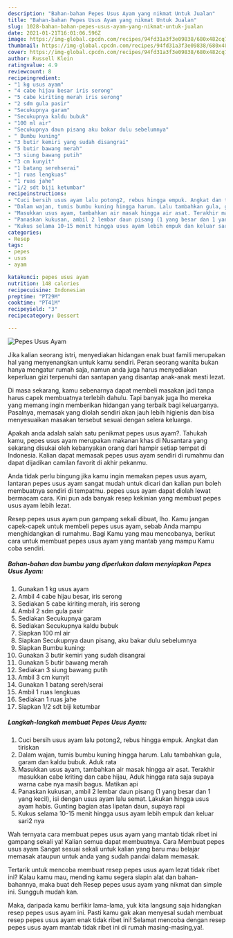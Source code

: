 ```yaml
---
description: "Bahan-bahan Pepes Usus Ayam yang nikmat Untuk Jualan"
title: "Bahan-bahan Pepes Usus Ayam yang nikmat Untuk Jualan"
slug: 1028-bahan-bahan-pepes-usus-ayam-yang-nikmat-untuk-jualan
date: 2021-01-21T16:01:06.596Z
image: https://img-global.cpcdn.com/recipes/94fd31a3f3e09838/680x482cq70/pepes-usus-ayam-foto-resep-utama.jpg
thumbnail: https://img-global.cpcdn.com/recipes/94fd31a3f3e09838/680x482cq70/pepes-usus-ayam-foto-resep-utama.jpg
cover: https://img-global.cpcdn.com/recipes/94fd31a3f3e09838/680x482cq70/pepes-usus-ayam-foto-resep-utama.jpg
author: Russell Klein
ratingvalue: 4.9
reviewcount: 8
recipeingredient:
- "1 kg usus ayam"
- "4 cabe hijau besar iris serong"
- "5 cabe kiriting merah iris serong"
- "2 sdm gula pasir"
- "Secukupnya garam"
- "Secukupnya kaldu bubuk"
- "100 ml air"
- "Secukupnya daun pisang aku bakar dulu sebelumnya"
- " Bumbu kuning"
- "3 butir kemiri yang sudah disangrai"
- "5 butir bawang merah"
- "3 siung bawang putih"
- "3 cm kunyit"
- "1 batang serehserai"
- "1 ruas lengkuas"
- "1 ruas jahe"
- "1/2 sdt biji ketumbar"
recipeinstructions:
- "Cuci bersih usus ayam lalu potong2, rebus hingga empuk. Angkat dan tiriskan"
- "Dalam wajan, tumis bumbu kuning hingga harum. Lalu tambahkan gula, garam dan kaldu bubuk. Aduk rata"
- "Masukkan usus ayam, tambahkan air masak hingga air asat. Terakhir masukkan cabe kriting dan cabe hijau, Aduk hingga rata saja supaya warna cabe nya masih bagus. Matikan api"
- "Panaskan kukusan, ambil 2 lembar daun pisang (1 yang besar dan 1 yang kecil), isi dengan usus ayam lalu semat. Lakukan hingga usus ayam habis. Gunting bagian atas lipatan daun, supaya rapi"
- "Kukus selama 10-15 menit hingga usus ayam lebih empuk dan keluar sari2 nya"
categories:
- Resep
tags:
- pepes
- usus
- ayam

katakunci: pepes usus ayam 
nutrition: 148 calories
recipecuisine: Indonesian
preptime: "PT29M"
cooktime: "PT41M"
recipeyield: "3"
recipecategory: Dessert

---
```



![Pepes Usus Ayam](https://img-global.cpcdn.com/recipes/94fd31a3f3e09838/680x482cq70/pepes-usus-ayam-foto-resep-utama.jpg)

Jika kalian seorang istri, menyediakan hidangan enak buat famili merupakan hal yang menyenangkan untuk kamu sendiri. Peran seorang  wanita bukan hanya mengatur rumah saja, namun anda juga harus menyediakan keperluan gizi terpenuhi dan santapan yang disantap anak-anak mesti lezat.

Di masa  sekarang, kamu sebenarnya dapat membeli masakan jadi tanpa harus capek membuatnya terlebih dahulu. Tapi banyak juga lho mereka yang memang ingin memberikan hidangan yang terbaik bagi keluarganya. Pasalnya, memasak yang diolah sendiri akan jauh lebih higienis dan bisa menyesuaikan masakan tersebut sesuai dengan selera keluarga. 



Apakah anda adalah salah satu penikmat pepes usus ayam?. Tahukah kamu, pepes usus ayam merupakan makanan khas di Nusantara yang sekarang disukai oleh kebanyakan orang dari hampir setiap tempat di Indonesia. Kalian dapat memasak pepes usus ayam sendiri di rumahmu dan dapat dijadikan camilan favorit di akhir pekanmu.

Anda tidak perlu bingung jika kamu ingin memakan pepes usus ayam, lantaran pepes usus ayam sangat mudah untuk dicari dan kalian pun boleh membuatnya sendiri di tempatmu. pepes usus ayam dapat diolah lewat bermacam cara. Kini pun ada banyak resep kekinian yang membuat pepes usus ayam lebih lezat.

Resep pepes usus ayam pun gampang sekali dibuat, lho. Kamu jangan capek-capek untuk membeli pepes usus ayam, sebab Anda mampu menghidangkan di rumahmu. Bagi Kamu yang mau mencobanya, berikut cara untuk membuat pepes usus ayam yang mantab yang mampu Kamu coba sendiri.

<!--inarticleads1-->

##### Bahan-bahan dan bumbu yang diperlukan dalam menyiapkan Pepes Usus Ayam:

1. Gunakan 1 kg usus ayam
1. Ambil 4 cabe hijau besar, iris serong
1. Sediakan 5 cabe kiriting merah, iris serong
1. Ambil 2 sdm gula pasir
1. Sediakan Secukupnya garam
1. Sediakan Secukupnya kaldu bubuk
1. Siapkan 100 ml air
1. Siapkan Secukupnya daun pisang, aku bakar dulu sebelumnya
1. Siapkan  Bumbu kuning:
1. Gunakan 3 butir kemiri yang sudah disangrai
1. Gunakan 5 butir bawang merah
1. Sediakan 3 siung bawang putih
1. Ambil 3 cm kunyit
1. Gunakan 1 batang sereh/serai
1. Ambil 1 ruas lengkuas
1. Sediakan 1 ruas jahe
1. Siapkan 1/2 sdt biji ketumbar




<!--inarticleads2-->

##### Langkah-langkah membuat Pepes Usus Ayam:

1. Cuci bersih usus ayam lalu potong2, rebus hingga empuk. Angkat dan tiriskan
1. Dalam wajan, tumis bumbu kuning hingga harum. Lalu tambahkan gula, garam dan kaldu bubuk. Aduk rata
1. Masukkan usus ayam, tambahkan air masak hingga air asat. Terakhir masukkan cabe kriting dan cabe hijau, Aduk hingga rata saja supaya warna cabe nya masih bagus. Matikan api
1. Panaskan kukusan, ambil 2 lembar daun pisang (1 yang besar dan 1 yang kecil), isi dengan usus ayam lalu semat. Lakukan hingga usus ayam habis. Gunting bagian atas lipatan daun, supaya rapi
1. Kukus selama 10-15 menit hingga usus ayam lebih empuk dan keluar sari2 nya




Wah ternyata cara membuat pepes usus ayam yang mantab tidak ribet ini gampang sekali ya! Kalian semua dapat membuatnya. Cara Membuat pepes usus ayam Sangat sesuai sekali untuk kalian yang baru mau belajar memasak ataupun untuk anda yang sudah pandai dalam memasak.

Tertarik untuk mencoba membuat resep pepes usus ayam lezat tidak ribet ini? Kalau kamu mau, mending kamu segera siapin alat dan bahan-bahannya, maka buat deh Resep pepes usus ayam yang nikmat dan simple ini. Sungguh mudah kan. 

Maka, daripada kamu berfikir lama-lama, yuk kita langsung saja hidangkan resep pepes usus ayam ini. Pasti kamu gak akan menyesal sudah membuat resep pepes usus ayam enak tidak ribet ini! Selamat mencoba dengan resep pepes usus ayam mantab tidak ribet ini di rumah masing-masing,ya!.

